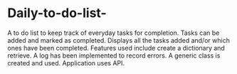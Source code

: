 # Daily-to-do-list-
A to do list to keep track of everyday tasks for completion. Tasks can be added and marked as completed. Displays all the tasks added and/or which ones have been completed.
Features used include create a dictionary and retrieve. A log has been implemented to record errors. A generic class is created and used. Application uses API. 



